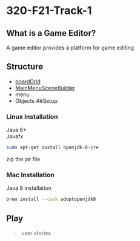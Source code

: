 # 320-F21-Track-1
## What is a Game Editor?
A game editor provides a platform for game editing
## Structure 
* [boardGrid](boardGrid/README.md)
* [MainMenuSceneBuilder](MainMenuSceneBuilder/README.md)
* menu
* Objects
##Setup
### Linux Installation
Java 8+\
Javafx
```bash
sudo apt-get install openjdk-8-jre
```
zip the jar file

### Mac Installation
Java 8 installation
```bash
brew install --cask adoptopenjdk8
```
## Play
>user stories
